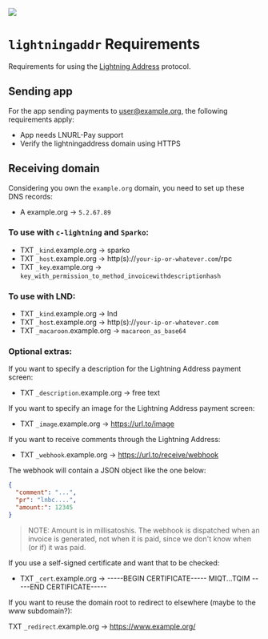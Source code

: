 ![](https://i.imgur.com/uwHlWPC.png)

# `lightningaddr` Requirements

Requirements for using the [Lightning Address](https://lightningaddress.com) protocol.


## Sending app

For the app sending payments to user@example.org, the following requirements apply:
* App needs LNURL-Pay support
* Verify the lightningaddress domain using HTTPS

## Receiving domain

Considering you own the `example.org` domain, you need to set up these DNS records:

* A example.org -> `5.2.67.89`

### To use with `c-lightning` and `Sparko`:

* TXT `_kind`.example.org -> sparko
* TXT `_host`.example.org -> http(s)://`your-ip-or-whatever.com`/rpc
* TXT `_key`.example.org -> `key_with_permission_to_method_invoicewithdescriptionhash`

### To use with LND:

* TXT `_kind`.example.org -> lnd
* TXT `_host`.example.org -> http(s)://`your-ip-or-whatever.com`
* TXT `_macaroon`.example.org -> `macaroon_as_base64`

### Optional extras:

If you want to specify a description for the Lightning Address payment screen:

* TXT `_description`.example.org -> free text

If you want to specify an image for the Lightning Address payment screen:

* TXT `_image`.example.org -> https://url.to/image

If you want to receive comments through the Lightning Address:

* TXT `_webhook`.example.org -> https://url.to/receive/webhook

The webhook will contain a JSON object like the one below:

```json
{
  "comment": "...",
  "pr": "lnbc....",
  "amount:": 12345
}
```

> NOTE: Amount is in millisatoshis. The webhook is dispatched when an invoice is generated, not when it is paid, since we don't know when (or if) it was paid.

If you use a self-signed certificate and want that to be checked:

* TXT `_cert`.example.org -> -----BEGIN CERTIFICATE----- MIQT...TQIM -----END CERTIFICATE-----

If you want to reuse the domain root to redirect to elsewhere (maybe to the www subdomain?):

TXT `_redirect`.example.org -> https://www.example.org/
